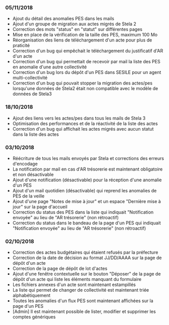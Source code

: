 ### 05/11/2018
- Ajout du détail des anomalies PES dans les mails
- Ajout d'un groupe de migration aux actes migrés de Stela 2
- Correction des mots "status" en "statut" sur différentes pages
- Mise en place de la vérification de la taille des PES, maximum 100 Mo
- Réorganisation des liens de téléchargement d'un acte pour plus de praticité
- Correction d'un bug qui empêchait le téléchargement du justificatif d'AR d'un acte
- Correction d'un bug qui permettait de recevoir par mail la liste des PES en anomalie d'une autre collectivité
- Correction d'un bug lors du dépôt d'un PES dans SESILE pour un agent multi-collectivité
- Correction d'un bug qui pouvait stopper la migration des actes/pes lorsqu'une données de Stela2 était non compatible avec le modèle de données de Stela3

### 18/10/2018
- Ajout des liens vers les actes/pes dans tous les mails de Stela 3
- Optimisation des performances et de la réactivité de la liste des actes
- Correction d'un bug qui affichait les actes migrés avec aucun statut dans la liste des actes

### 03/10/2018
- Réécriture de tous les mails envoyés par Stela et corrections des erreurs d'encodage
- La notification par mail en cas d'AR trésorerie est maintenant obligatoire et non désactivable
- Ajout d'une notification (désactivable) pour la réception d'une anomalie d'un PES
- Ajout d'un mail quotidien (désactivable) qui reprend les anomalies de PES de la veille
- Ajout d'une page "Notes de mise à jour" et un espace "Dernière mise à jour" sur la page d'accueil
- Correction du status des PES dans la liste qui indiquait "Notification envoyée" au lieu de "AR trésorerie" (non rétroactif)
- Correction du status dans le bandeau de la page d'un PES qui indiquait "Notification envoyée" au lieu de "AR trésorerie" (non rétroactif)

### 02/10/2018
- Correction des actes budgétaires qui étaient refusés par la préfecture
- Correction de la date de décision au format JJ/DD/AAAA sur la page de dépôt d'un acte
- Correction de la page de dépôt de lot d'actes
- Ajout d'une fenêtre contextuelle sur le bouton "Déposer" de la page de dépôt d'un acte qui liste les éléments manquant du formulaire
- Les fichiers annexes d'un acte sont maintenant estampillés
- La liste qui permet de changer de collectivité est maintenant triée alphabétiquement
- Toutes les anomalies d'un flux PES sont maintenant affichées sur la page d'un PES
- \[Admin\] Il est maintenant possible de lister, modifier et supprimer les comptes génériques